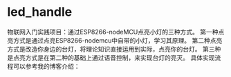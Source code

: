 # led_handle
物联网入门实践项目：通过ESP8266-nodeMCU点亮小灯的三种方式。
第一种点亮方式是通过点亮ESP8266-nodemcu中自带的小灯，学习其原理。
第二种点亮方式是改造你身边的台灯，将理论知识直接运用到实际，点亮你的台灯。
第三种是点亮方式是在第二种的基础上通过语音控制，来实现台灯的亮灭。
具体实现流程可以参考我的博客介绍：
